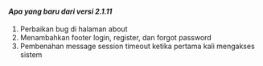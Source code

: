 #### _Apa yang baru dari versi 2.1.11_

1. Perbaikan bug di halaman about
2. Menambahkan footer login, register, dan forgot password
3. Pembenahan message session timeout ketika pertama kali mengakses sistem
